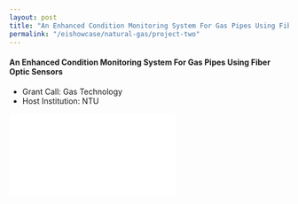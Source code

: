 ```yaml
---
layout: post
title: "An Enhanced Condition Monitoring System For Gas Pipes Using Fiber Optic Sensors"
permalink: "/eishowcase/natural-gas/project-two"
---
```

#### An Enhanced Condition Monitoring System For Gas Pipes Using Fiber Optic Sensors
* Grant Call: Gas Technology
* Host Institution: NTU

<div class="showcase-embed-container">
	<embed type="application/pdf" src="/images/showcase/natural_gas_02.pdf#view=FitH">
</div>